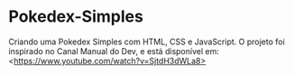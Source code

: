 # Pokedex-Simples
Criando uma Pokedex Simples com HTML, CSS e JavaScript. O projeto foi inspirado no Canal Manual do Dev, e está disponível em: &lt;https://www.youtube.com/watch?v=SjtdH3dWLa8>
